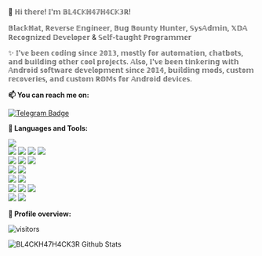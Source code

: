 👋 ℍ𝕚 𝕥𝕙𝕖𝕣𝕖! 𝕀'𝕞 𝔹𝕃𝟜ℂ𝕂ℍ𝟜𝟟ℍ𝟜ℂ𝕂𝟛ℝ!

𝔹𝕝𝕒𝕔𝕜ℍ𝕒𝕥, ℝ𝕖𝕧𝕖𝕣𝕤𝕖 𝔼𝕟𝕘𝕚𝕟𝕖𝕖𝕣, 𝔹𝕦𝕘 𝔹𝕠𝕦𝕟𝕥𝕪 ℍ𝕦𝕟𝕥𝕖𝕣, 𝕊𝕪𝕤𝔸𝕕𝕞𝕚𝕟, 𝕏𝔻𝔸 ℝ𝕖𝕔𝕠𝕘𝕟𝕚𝕫𝕖𝕕 𝔻𝕖𝕧𝕖𝕝𝕠𝕡𝕖𝕣 & 𝕊𝕖𝕝𝕗-𝕥𝕒𝕦𝕘𝕙𝕥 ℙ𝕣𝕠𝕘𝕣𝕒𝕞𝕞𝕖𝕣

✨ 𝕀'𝕧𝕖 𝕓𝕖𝕖𝕟 𝕔𝕠𝕕𝕚𝕟𝕘 𝕤𝕚𝕟𝕔𝕖 𝟚𝟘𝟙𝟛, 𝕞𝕠𝕤𝕥𝕝𝕪 𝕗𝕠𝕣 𝕒𝕦𝕥𝕠𝕞𝕒𝕥𝕚𝕠𝕟, 𝕔𝕙𝕒𝕥𝕓𝕠𝕥𝕤, 𝕒𝕟𝕕 𝕓𝕦𝕚𝕝𝕕𝕚𝕟𝕘 𝕠𝕥𝕙𝕖𝕣 𝕔𝕠𝕠𝕝 𝕡𝕣𝕠𝕛𝕖𝕔𝕥𝕤. 𝔸𝕝𝕤𝕠, 𝕀'𝕧𝕖 𝕓𝕖𝕖𝕟 𝕥𝕚𝕟𝕜𝕖𝕣𝕚𝕟𝕘 𝕨𝕚𝕥𝕙 𝔸𝕟𝕕𝕣𝕠𝕚𝕕 𝕤𝕠𝕗𝕥𝕨𝕒𝕣𝕖 𝕕𝕖𝕧𝕖𝕝𝕠𝕡𝕞𝕖𝕟𝕥 𝕤𝕚𝕟𝕔𝕖 𝟚𝟘𝟙𝟜, 𝕓𝕦𝕚𝕝𝕕𝕚𝕟𝕘 𝕞𝕠𝕕𝕤, 𝕔𝕦𝕤𝕥𝕠𝕞 𝕣𝕖𝕔𝕠𝕧𝕖𝕣𝕚𝕖𝕤, 𝕒𝕟𝕕 𝕔𝕦𝕤𝕥𝕠𝕞 ℝ𝕆𝕄𝕤 𝕗𝕠𝕣 𝔸𝕟𝕕𝕣𝕠𝕚𝕕 𝕕𝕖𝕧𝕚𝕔𝕖𝕤.

**📫 You can reach me on:**

[![Telegram Badge](https://img.shields.io/badge/-Telegram-0088CC?style=flat&logo=Telegram&logoColor=white&link=https://t.me/BL4CKH47H4CK3R)](https://t.me/BL4CKH47H4CK3R) <br />

**:wrench: Languages and Tools:**

<img src="https://img.shields.io/badge/-Python-3776AB?style=flat&logo=python&logoColor=white"> <br />
<img src="https://img.shields.io/badge/-HTML5-E34F26?style=flat&logo=html5&logoColor=white"> <img
    src="https://img.shields.io/badge/-CSS3-1572B6?style=flat&logo=css3&logoColor=white"> <img
    src="https://img.shields.io/badge/-Bootstrap-563D7C?style=flat&logo=bootstrap&logoColor=white"> <img
    src="https://img.shields.io/badge/-JavaScript-black?style=flat&logo=javascript&logoColor=eed718"> <br />
<img src="https://img.shields.io/badge/-Linux-black?style=flat&logo=Linux&logoColor=white"> <img
    src="https://img.shields.io/badge/-Windows-0078D6?style=flat&logo=Windows"> <img
    src="https://img.shields.io/badge/-Android-black?style=flat&logo=android"> <br />
<img src="https://img.shields.io/badge/-SQLite-003B57?style=flat&logo=SQLite&logoColor=white"> <img
    src="https://img.shields.io/badge/-MariaDB-003545?style=flat&logo=MariaDB"> <br />
<img src="https://img.shields.io/badge/-Git-F05032?style=flat&logo=Git&logoColor=white"> <img
    src="https://img.shields.io/badge/-Terminal-black?style=flat&logo=GNU%20Bash&logoColor=white"> <br />
<img src="https://img.shields.io/badge/-Travis%20CI-dfd896?style=flat&logo=Travis%20CI&logoColor=92232c"> <img
    src="https://img.shields.io/badge/-CircleCI-343434?style=flat&logo=CircleCI"> <img
    src="https://img.shields.io/badge/-Drone%20CI-212121?style=flat&logo=Drone"> <br />
<img src="https://img.shields.io/badge/-Jekyll-CC0000?style=flat&logo=Jekyll&logoColor=white"> <img
    src="https://img.shields.io/badge/-Markdown-000000?style=flat&logo=Markdown"> <br />

**:pushpin: Profile overview:**

![visitors](https://visitor-badge.laobi.icu/badge?page_id=BL4CKH47H4CK3R.BL4CKH47H4CK3R)

![BL4CKH47H4CK3R Github
Stats](https://github-readme-stats.vercel.app/api?username=BL4CKH47H4CK3R&show_icons=true)
